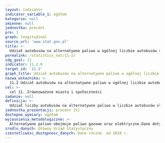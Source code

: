 ```yaml
---
layout: indicator
indicator_variable_1: ogółem
kategorie: null
zmienne: null
jednostka: procent
pre: 1
graph: longitudinal
source_url: 'www.stat.gov.pl'
title: >-
  Udział autobusów na alternatywne paliwo w ogólnej liczbie autobusów służących do obsługi transportu miejskiego
permalink: /statistics_nat/11-2/
sdg_goal: 11
indicator: 11.2.0
target_id: '11.2'
graph_title: Udział autobusów na alternatywne paliwo w ogólnej liczbie autobusów służących do obsługi transportu miejskiego
nazwa_wskaznika: >-
  11.2 Udział autobusów na alternatywne paliwo w ogólnej liczbie autobusów służących do obsługi transportu miejskiego
cel: >-
  cel 11. Zrównoważone miasta i społeczności
zadanie: null
definicja: >-
  Udział liczby autobusów na alternatywne paliwo w liczbie autobusów służących do obsługi transportu miejskiego ogółem
jednostka_prezentacji: procent [%]
dostepne_wymiary: ogółem
wyjasnienia_metodologiczne: >-
  Alternatywne paliwo obejmuje paliwo gazowe oraz elektryczne.Dane dotyczą przedsiebiorstw i zakładów komunikacji miejskiej, w których liczbia pracujących przekracza 9 osób.Informacje o komunikacji miejskiej naziemnej dotyczą komunikacji autobusowej, tramwajowej i trolejbusowej i obejmują działalność przedsiębiorstw i zakładów komunikacji miejskiej, publicznych i prywatnych.Komunikacja miejska – gminne przewozy pasażerskie wykonywane:– w granicach administracyjnych miasta,– miasta i gminy,– miast i gmin sąsiadujących w przypadku gmin miejsko-wiejskich łącznie z obsługą strefy wiejskiej w tych gminach.Dane nie obejmują działalności przedsiębiorstw prowadzących głównie komunikację zamiejską, a świadczących również usługi komunikacji miejskiej w niektórych miastach oraz linii komunikacyjnych obsługujących wyłącznie zakłady pracy.Przez linię komunikacyjną rozumie się trasę łączącą krańcowe punkty przebiegu wozów oznaczonych tym samym numerem lub znakiem literowym.
zrodlo_danych: Główny Urząd Statystyczny
czestotliwosc_dostępnosc_danych: Dane roczne  od 2010 r.
---
```

